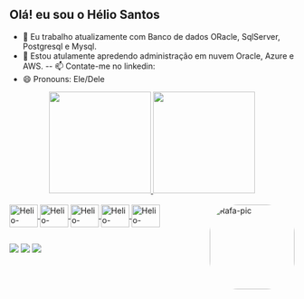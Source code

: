 ## Olá! eu sou o Hélio Santos

- 🔭 Eu trabalho atualizamente com Banco de dados ORacle, SqlServer, Postgresql e Mysql.
- 🌱 Estou atulamente apredendo administração em nuvem Oracle, Azure e AWS.
-- 📫 Contate-me no linkedin: 
- 😄 Pronouns: Ele/Dele

<div align="center">
  <a href="https://www.linkedin.com/in/hélio-santos-7688b157/">
  <img height="180em" src="https://github-readme-stats.vercel.app/api?username=elderhelio&show_icons=true&theme=dark&include_all_commits=true&count_private=true"/>
  <img height="180em" src="https://github-readme-stats.vercel.app/api/top-langs/?username=elderhelio&layout=compact&langs_count=7&theme=dark"/>
</div>

<div style="display: inline_block"><br>
  <img align="center" alt="Helio-Oracle" height="40" width="50" src="https://cdn.jsdelivr.net/gh/devicons/devicon/icons/oracle/oracle-original.svg">
  <img align="center" alt="Helio-Oracle" height="40" width="50" src="https://cdn.jsdelivr.net/gh/devicons/devicon/icons/postgresql/postgresql-plain-wordmark.svg">
  <img align="center" alt="Helio-Oracle" height="40" width="50" src="https://cdn.jsdelivr.net/gh/devicons/devicon/icons/mysql/mysql-original-wordmark.svg">
  <img align="center" alt="Helio-Oracle" height="40" width="50" src="https://cdn.jsdelivr.net/gh/devicons/devicon/icons/linux/linux-original.svg">
  <img align="center" alt="Helio-Oracle" height="40" width="50" src="https://cdn.jsdelivr.net/gh/devicons/devicon/icons/azure/azure-original-wordmark.svg">

  <img align="right" alt="Rafa-pic" height="150" style="border-radius:50px;" src="https://media.discordapp.net/attachments/639956127056134178/890373478988013628/Publicacoes_Instagram_1_1.png?width=676&height=676">
</div>


  ##

  
<div> 
  <a href="https://www.youtube.com/channel/UC_-uuuZbY0AAt9CViNzvc-Q" target="_blank"><img src="https://img.shields.io/badge/YouTube-FF0000?style=for-the-badge&logo=youtube&logoColor=white" target="_blank"></a>
  <a href="https://instagram.com/rafaballerini" target="_blank"><img src="https://img.shields.io/badge/-Instagram-%23E4405F?style=for-the-badge&logo=instagram&logoColor=white" target="_blank"></a>
  <a href="https://www.linkedin.com/in/hélio-santos-7688b157/" target="_blank"><img src="https://img.shields.io/badge/-LinkedIn-%230077B5?style=for-the-badge&logo=linkedin&logoColor=white" target="_blank"></a> 
</div>
